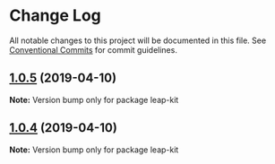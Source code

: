# Change Log

All notable changes to this project will be documented in this file.
See [Conventional Commits](https://conventionalcommits.org) for commit guidelines.

## [1.0.5](https://github.com/Dhalsimzhao/lerna-rollup/compare/v1.0.4...v1.0.5) (2019-04-10)

**Note:** Version bump only for package leap-kit

## [1.0.4](https://github.com/Dhalsimzhao/lerna-rollup/compare/v1.0.3...v1.0.4) (2019-04-10)

**Note:** Version bump only for package leap-kit
